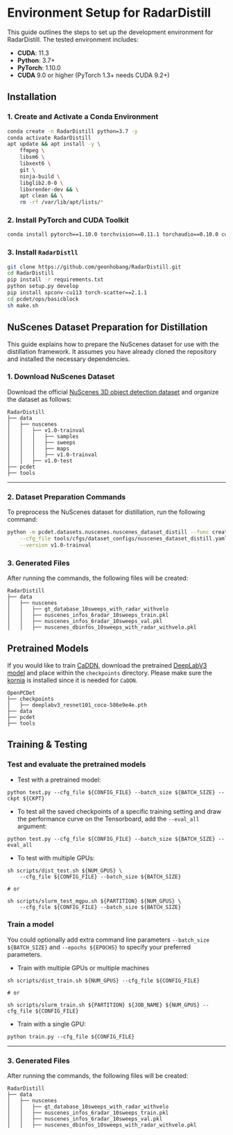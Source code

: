 # Environment Setup for RadarDistill

This guide outlines the steps to set up the development environment for RadarDistill. The tested environment includes:

- **CUDA**: 11.3
- **Python**: 3.7+
- **PyTorch**: 1.10.0
- **CUDA** 9.0 or higher (PyTorch 1.3+ needs CUDA 9.2+)

## **Installation**

### **1. Create and Activate a Conda Environment**
```bash
conda create -n RadarDistill python=3.7 -y
conda activate RadarDistill
apt update && apt install -y \
    ffmpeg \
    libsm6 \
    libxext6 \
    git \
    ninja-build \
    libglib2.0-0 \
    libxrender-dev && \
    apt clean && \
    rm -rf /var/lib/apt/lists/*
```

### **2. Install PyTorch and CUDA Toolkit**
```bash
conda install pytorch==1.10.0 torchvision==0.11.1 torchaudio==0.10.0 cudatoolkit=11.3 -c pytorch -c conda-forge -y
```

### **3. Install `RadarDistll`**
```bash
git clone https://github.com/geonhobang/RadarDistill.git
cd RadarDistill
pip install -r requirements.txt
python setup.py develop
pip install spconv-cu113 torch-scatter==2.1.1
cd pcdet/ops/basicblock
sh make.sh
```


## NuScenes Dataset Preparation for Distillation

This guide explains how to prepare the NuScenes dataset for use with the distillation framework. It assumes you have already cloned the repository and installed the necessary dependencies.

### **1. Download NuScenes Dataset**
Download the official [NuScenes 3D object detection dataset](https://www.nuscenes.org/download) and organize the dataset as follows:
```plaintext
RadarDistill
├── data
│   ├── nuscenes
│   │   ├── v1.0-trainval
│   │   │   ├── samples
│   │   │   ├── sweeps
│   │   │   ├── maps
│   │   │   ├── v1.0-trainval
│   │   ├── v1.0-test
├── pcdet
├── tools
```
---

### **2. Dataset Preparation Commands**
To preprocess the NuScenes dataset for distillation, run the following command:
```bash
python -m pcdet.datasets.nuscenes.nuscenes_dataset_distill --func create_nuscenes_infos \
    --cfg_file tools/cfgs/dataset_configs/nuscenes_dataset_distill.yaml \
    --version v1.0-trainval
```

### **3. Generated Files**
After running the commands, the following files will be created:
```plaintext
RadarDistill
├── data
│   ├── nuscenes
│   │   ├── gt_database_10sweeps_with_radar_withvelo
│   │   ├── nuscenes_infos_6radar_10sweeps_train.pkl
│   │   ├── nuscenes_infos_6radar_10sweeps_val.pkl
│   │   ├── nuscenes_dbinfos_10sweeps_with_radar_withvelo.pkl
```
## Pretrained Models
If you would like to train [CaDDN](../tools/cfgs/kitti_models/CaDDN.yaml), download the pretrained [DeepLabV3 model](https://download.pytorch.org/models/deeplabv3_resnet101_coco-586e9e4e.pth) and place within the `checkpoints` directory. Please make sure the [kornia](https://github.com/kornia/kornia) is installed since it is needed for `CaDDN`.
```
OpenPCDet
├── checkpoints
│   ├── deeplabv3_resnet101_coco-586e9e4e.pth
├── data
├── pcdet
├── tools
```

## Training & Testing


### Test and evaluate the pretrained models
* Test with a pretrained model: 
```shell script
python test.py --cfg_file ${CONFIG_FILE} --batch_size ${BATCH_SIZE} --ckpt ${CKPT}
```

* To test all the saved checkpoints of a specific training setting and draw the performance curve on the Tensorboard, add the `--eval_all` argument: 
```shell script
python test.py --cfg_file ${CONFIG_FILE} --batch_size ${BATCH_SIZE} --eval_all
```

* To test with multiple GPUs:
```shell script
sh scripts/dist_test.sh ${NUM_GPUS} \
    --cfg_file ${CONFIG_FILE} --batch_size ${BATCH_SIZE}

# or

sh scripts/slurm_test_mgpu.sh ${PARTITION} ${NUM_GPUS} \
    --cfg_file ${CONFIG_FILE} --batch_size ${BATCH_SIZE}
```


### Train a model
You could optionally add extra command line parameters `--batch_size ${BATCH_SIZE}` and `--epochs ${EPOCHS}` to specify your preferred parameters. 
  

* Train with multiple GPUs or multiple machines
```shell script
sh scripts/dist_train.sh ${NUM_GPUS} --cfg_file ${CONFIG_FILE}

# or 

sh scripts/slurm_train.sh ${PARTITION} ${JOB_NAME} ${NUM_GPUS} --cfg_file ${CONFIG_FILE}
```

* Train with a single GPU:
```shell script
python train.py --cfg_file ${CONFIG_FILE}
```
---

### **3. Generated Files**
After running the commands, the following files will be created:
```plaintext
RadarDistill
├── data
│   ├── nuscenes
│   │   ├── gt_database_10sweeps_with_radar_withvelo
│   │   ├── nuscenes_infos_6radar_10sweeps_train.pkl
│   │   ├── nuscenes_infos_6radar_10sweeps_val.pkl
│   │   ├── nuscenes_dbinfos_10sweeps_with_radar_withvelo.pkl
```
